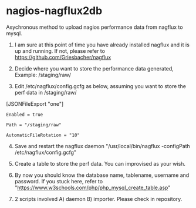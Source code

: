 # nagios-nagflux2db
Asychronous method to upload nagios performance data from nagflux to mysql.

1. I am sure at this point of time you have already installed nagflux and it is up and running. If not, please refer to https://github.com/Griesbacher/nagflux

2. Decide where you want to store the performance data generated, Example: /staging/raw/

3. Edit /etc/nagflux/config.gcfg as below, assuming you want to store the perf data in /staging/raw/

[JSONFileExport "one"]

    Enabled = true
    
    Path = "/staging/raw"
    
    AutomaticFileRotation = "10"
    
    
4. Save and restart the nagflux daemon "/usr/local/bin/nagflux -configPath /etc/nagflux/config.gcfg"

5. Create a table to store the perf data. You can improvised as your wish.

6. By now you should know the database name, tablename, username and password. If you stuck here, refer to "https://www.w3schools.com/php/php_mysql_create_table.asp"

7. 2 scripts involved  A) daemon B) importer. Please check in repository.
